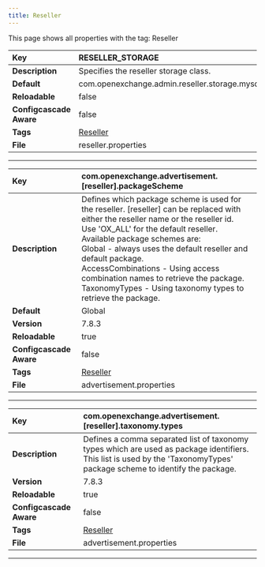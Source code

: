```yaml
---
title: Reseller
---
```


This page shows all properties with the tag: Reseller

| __Key__ | RESELLER_STORAGE |
|:----------------|:--------|
| __Description__ | Specifies the reseller storage class.<br> |
| __Default__ | com.openexchange.admin.reseller.storage.mysqlStorage.OXResellerMySQLStorage |
| __Reloadable__ | false |
| __Configcascade Aware__ | false |
| __Tags__ | <a href="https://documentation.open-xchange.com/latest/middleware/configuration/tags/Reseller.html">Reseller</a> |
| __File__ | reseller.properties |

---
| __Key__ | com.openexchange.advertisement.[reseller].packageScheme |
|:----------------|:--------|
| __Description__ | Defines which package scheme is used for the reseller. [reseller] can be replaced with either the reseller name or the reseller id.<br>Use 'OX_ALL' for the default reseller. Available package schemes are:<br>Global - always uses the default reseller and default package.<br>AccessCombinations - Using access combination names to retrieve the package.<br>TaxonomyTypes - Using taxonomy types to retrieve the package.<br> |
| __Default__ | Global |
| __Version__ | 7.8.3 |
| __Reloadable__ | true |
| __Configcascade Aware__ | false |
| __Tags__ | <a href="https://documentation.open-xchange.com/latest/middleware/configuration/tags/Reseller.html">Reseller</a> |
| __File__ | advertisement.properties |

---
| __Key__ | com.openexchange.advertisement.[reseller].taxonomy.types |
|:----------------|:--------|
| __Description__ | Defines a comma separated list of taxonomy types which are used as package identifiers. <br>This list is used by the 'TaxonomyTypes' package scheme to identify the package.<br> |
| __Version__ | 7.8.3 |
| __Reloadable__ | true |
| __Configcascade Aware__ | false |
| __Tags__ | <a href="https://documentation.open-xchange.com/latest/middleware/configuration/tags/Reseller.html">Reseller</a> |
| __File__ | advertisement.properties |

---

